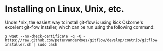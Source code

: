 # Installing on Linux, Unix, etc.

Under *nix, the easiest way to install git-flow is using Rick Osborne's
excellent git-flow installer, which can be run using the following command:

	$ wget --no-check-certificate -q -O - https://raw.github.com/petervanderdoes/gitflow/develop/contrib/gitflow-installer.sh | sudo bash
